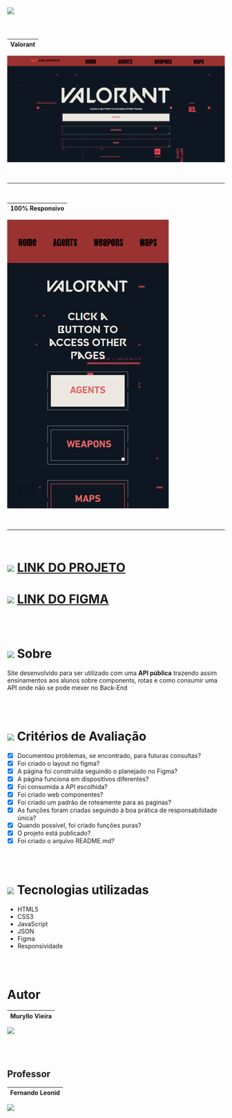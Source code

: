 # <img src="https://s2.glbimg.com/N7BSSNFFK-QSWrgf0n_e0piPtDo=/0x0:2560x1440/984x0/smart/filters:strip_icc()/i.s3.glbimg.com/v1/AUTH_bc8228b6673f488aa253bbcb03c80ec5/internal_photos/bs/2020/4/G/xXHeVfTGe4bMldoEdMRQ/valorant-riot-games.jpg"  width="200"> 


<br>

|Valorant|
|:---:|
![site](./img/Captura%20de%20tela%202023-05-08%20154127.png)

<br>
<hr>
<br>

|100% Responsivo|
|:---:|
![site_responsivo](./img/Captura%20de%20tela%20responsivo.png)

<br>
<hr>
<br>

# [<img src="https://user-images.githubusercontent.com/88831304/230944766-5320d389-e271-4cdb-ae8c-66b586e4fc5f.png" width="30">](https://the-world-of-harry-potter.vercel.app/) [LINK DO PROJETO](https://valorant-api-senai.netlify.app/)

# [<img src="https://user-images.githubusercontent.com/88831304/230944766-5320d389-e271-4cdb-ae8c-66b586e4fc5f.png" width="30">](https://the-world-of-harry-potter.vercel.app/) [LINK DO FIGMA](https://www.figma.com/file/9yKrLkXVg6mEfhrDnGNacZ/Untitled?type=design&node-id=5-26&t=eoh7V7ASbD6rCO7m-0)


<br>
<br>

# <img src="https://user-images.githubusercontent.com/88831304/230800378-7d0b0d07-ad3f-44c4-bb42-a9d6180d6c83.png" width="50">  Sobre 
Site desenvolvido para ser utilizado com uma **API pública** trazendo assim ensinamentos aos alunos sobre components, rotas e como consumir uma API onde não se pode mexer no Back-End

<br>
<br>

# <img src="https://user-images.githubusercontent.com/88831304/230800679-fcbdc847-962a-469b-b1de-e1e112dbb235.png" width="40"> Critérios de Avaliação


- [X]  Documentou problemas, se encontrado, para futuras consultas?
- [X]  Foi criado o layout no figma?
- [X]  A página foi construída seguindo o planejado no Figma?
- [X]  A página funciona em dispositivos diferentes?
- [X]  Foi consumida a API escolhida?
- [X]  Foi criado web componentes?
- [X]  Foi criado um padrão de roteamente para as paginas?
- [X]  As funções foram criadas seguindo à boa prática de responsabilidade única?
- [X]  Quando possível, foi criado funções puras?
- [X]  O projeto está publicado?
- [X]  Foi criado o arquivo README.md?

<br>
<br>

# <img src="https://user-images.githubusercontent.com/88831304/225631175-1de0d5cc-42fc-4356-9797-e10da3e59491.gif" width="50"> Tecnologias utilizadas 

- HTML5
- CSS3
- JavaScript
- JSON
- Figma
- Responsividade









<br>
<br>

# Autor
Muryllo Vieira|
:-------:|
[<img src="https://user-images.githubusercontent.com/110054149/236907965-946dcf95-35e9-4524-bc7e-a735d23129d0.png" width=115>](https://github.com/muryllovieira)


<br>
<br>

## Professor
Fernando Leonid| 
:-------:|
[<img src="https://user-images.githubusercontent.com/88831304/230797775-9a4fcc11-1133-44c3-8250-342b2d823c06.png" width=115>](https://github.com/fernandoleonid)

